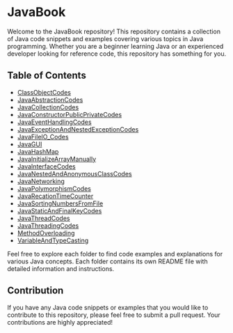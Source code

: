 # JavaBook

Welcome to the JavaBook repository! This repository contains a collection of Java code snippets and examples covering various topics in Java programming. Whether you are a beginner learning Java or an experienced developer looking for reference code, this repository has something for you.

## Table of Contents

- [ClassObjectCodes](ClassObjectCodes/)
- [JavaAbstractionCodes](JavaAbstractionCodes/)
- [JavaCollectionCodes](JavaCollectionCodes/)
- [JavaConstructorPublicPrivateCodes](JavaConstructorPublicPrivateCodes/)
- [JavaEventHandlingCodes](JavaEventHandlingCodes/)
- [JavaExceptionAndNestedExceptionCodes](JavaExceptionAndNestedExceptionCodes/)
- [JavaFileIO_Codes](JavaFileIO_Codes/)
- [JavaGUI](JavaGUI/)
- [JavaHashMap](JavaHashMap/)
- [JavaInitializeArrayManually](JavaInitializeArrayManually/)
- [JavaInterfaceCodes](JavaInterfaceCodes/)
- [JavaNestedAndAnonymousClassCodes](JavaNestedAndAnonymousClassCodes/)
- [JavaNetworking](JavaNetworking/)
- [JavaPolymorphismCodes](JavaPolymorphismCodes/)
- [JavaRecationTimeCounter](JavaRecationTimeCounter/)
- [JavaSortingNumbersFromFile](JavaSortingNumbersFromFile/)
- [JavaStaticAndFinalKeyCodes](JavaStaticAndFinalKeyCodes/)
- [JavaThreadCodes](JavaThreadCodes/)
- [JavaThreadingCodes](JavaThreadingCodes/)
- [MethodOverloading](MethodOverloading/)
- [VariableAndTypeCasting](VariableAndTypeCasting/)

Feel free to explore each folder to find code examples and explanations for various Java concepts. Each folder contains its own README file with detailed information and instructions.

## Contribution

If you have any Java code snippets or examples that you would like to contribute to this repository, please feel free to submit a pull request. Your contributions are highly appreciated!
